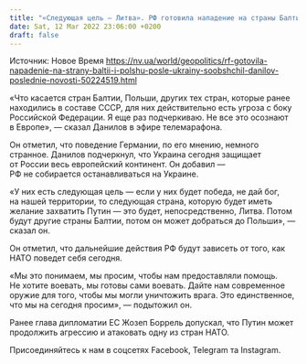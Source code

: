```yaml
---
title: "«Следующая цель — Литва». РФ готовила нападение на страны Балтии и Польшу после Украины — Данилов"
date: Sat, 12 Mar 2022 23:06:00 +0200
draft: false
---
```

Источник: Новое Время https://nv.ua/world/geopolitics/rf-gotovila-napadenie-na-strany-baltii-i-polshu-posle-ukrainy-soobshchil-danilov-poslednie-novosti-50224519.html


«Что касается стран Балтии, Польши, других тех стран, которые ранее находились в составе СССР, для них действительно есть угроза с боку Российской Федерации. Я еще раз подчеркиваю. Не все это осознают в Европе», — сказал Данилов в эфире телемарафона. 

Он отметил, что поведение Германии, по его мнению, немного странное. Данилов подчеркнул, что Украина сегодня защищает от России весь европейский континент. Он добавил — РФ не собирается останавливаться на Украине.

«У них есть следующая цель — если у них будет победа, не дай бог, на нашей территории, то следующая страна, которую будет иметь желание захватить Путин — это будет, непосредственно, Литва. Потом будут другие страны Балтии, потом он может добраться до Польши», — сказал он.

Он отметил, что дальнейшие действия РФ будут зависеть от того, как НАТО поведет себя сегодня. 

«Мы это понимаем, мы просим, чтобы нам предоставляли помощь. Не хотите воевать, мы готовы сами воевать. Дайте нам современное оружие для того, чтобы мы могли уничтожить врага. Это единственное, что мы на сегодня просим», — подытожил он.

Ранее глава дипломатии ЕС Жозеп Боррель допускал, что Путин может продолжить агрессию и атаковать одну из стран НАТО.

Присоединяйтесь к нам в соцсетях Facebook, Telegram та Instagram.
